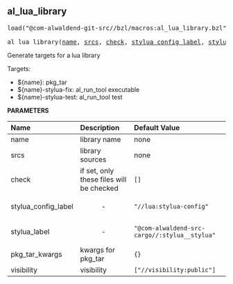 <!-- Generated with Stardoc: http://skydoc.bazel.build -->



<a id="al_lua_library"></a>

## al_lua_library

<pre>
load("@com-alwaldend-git-src//bzl/macros:al_lua_library.bzl", "al_lua_library")

al_lua_library(<a href="#al_lua_library-name">name</a>, <a href="#al_lua_library-srcs">srcs</a>, <a href="#al_lua_library-check">check</a>, <a href="#al_lua_library-stylua_config_label">stylua_config_label</a>, <a href="#al_lua_library-stylua_label">stylua_label</a>, <a href="#al_lua_library-pkg_tar_kwargs">pkg_tar_kwargs</a>, <a href="#al_lua_library-visibility">visibility</a>)
</pre>

Generate targets for a lua library

Targets:
- ${name}: pkg_tar
- ${name}-stylua-fix: al_run_tool executable
- ${name}-stylua-test: al_run_tool test


**PARAMETERS**


| Name  | Description | Default Value |
| :------------- | :------------- | :------------- |
| <a id="al_lua_library-name"></a>name |  library name   |  none |
| <a id="al_lua_library-srcs"></a>srcs |  library sources   |  none |
| <a id="al_lua_library-check"></a>check |  if set, only these files will be checked   |  `[]` |
| <a id="al_lua_library-stylua_config_label"></a>stylua_config_label |  <p align="center"> - </p>   |  `"//lua:stylua-config"` |
| <a id="al_lua_library-stylua_label"></a>stylua_label |  <p align="center"> - </p>   |  `"@com-alwaldend-src-cargo//:stylua__stylua"` |
| <a id="al_lua_library-pkg_tar_kwargs"></a>pkg_tar_kwargs |  kwargs for pkg_tar   |  `{}` |
| <a id="al_lua_library-visibility"></a>visibility |  visibility   |  `["//visibility:public"]` |


